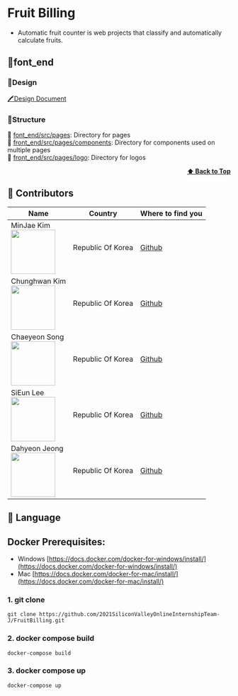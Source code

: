 # Fruit Billing

-   Automatic fruit counter is web projects that classify and automatically calculate fruits.

## 🍒font_end
### 🍍Design
  [🖍Design Document](https://xd.adobe.com/view/980f8ffe-b676-4f75-bbe6-05a832d6b508-cd5c/)    
  
### 🍍Structure
  🍏 [font_end/src/pages](./front_end/src/pages): Directory for pages  
  🍏 [front_end/src/pages/components](./front_end/src/pages/components): Directory for components used on multiple pages  
  🍏 [front_end/src/pages/logo](./front_end/src/pages/logo): Directory for logos

<div align="right">
    <b><a href="#fruit-billing">⬆️ Back to Top</a></b>
</div>


## 🍒 Contributors
| Name | Country | Where to find you |
| ---- | ------- | ----------------- |
| MinJae Kim <br /> <img src="https://avatars.githubusercontent.com/u/33440010?s=460&u=6199a367926fe1bafc38156a85cdefae1d1f9a5a&v=4" width="100" />  | Republic Of Korea | [Github](https://github.com/minjae9610)|
| Chunghwan Kim <br /> <img src="https://avatars.githubusercontent.com/u/49121847?s=460&v=4" width="100" />  | Republic Of Korea | [Github](https://github.com/CH0213)|
| Chaeyeon Song <br /> <img src="https://avatars.githubusercontent.com/u/76681062?s=460&v=4" width="100" />  | Republic Of Korea | [Github](https://github.com/codus503)|
| SiEun Lee <br /> <img src="https://avatars.githubusercontent.com/u/55918978?s=460&v=4" width="100" />  | Republic Of Korea | [Github](https://github.com/LeeSiEun-0107)|
| Dahyeon Jeong <br /> <img src="https://avatars.githubusercontent.com/u/77030528?s=460&v=4" width="100" />  | Republic Of Korea | [Github](https://github.com/DahyeonJeong?tab=repositories)|



## 🍒 Language



## [](https://github.com/shpark76/docker-demo#docker-prerequisites)Docker Prerequisites:

-   Windows [https://docs.docker.com/docker-for-windows/install/](https://docs.docker.com/docker-for-windows/install/)
-   Mac [https://docs.docker.com/docker-for-mac/install/](https://docs.docker.com/docker-for-mac/install/)

### [](https://github.com/shpark76/docker-demo#1-git-clone)1\. git clone

```
git clone https://github.com/2021SiliconValleyOnlineInternshipTeam-J/FruitBilling.git
```

### [](https://github.com/shpark76/docker-demo#2-docker-compose-build-and-up)2\. docker compose build

```
docker-compose build
```

### 3\. docker compose up

```
docker-compose up
```
